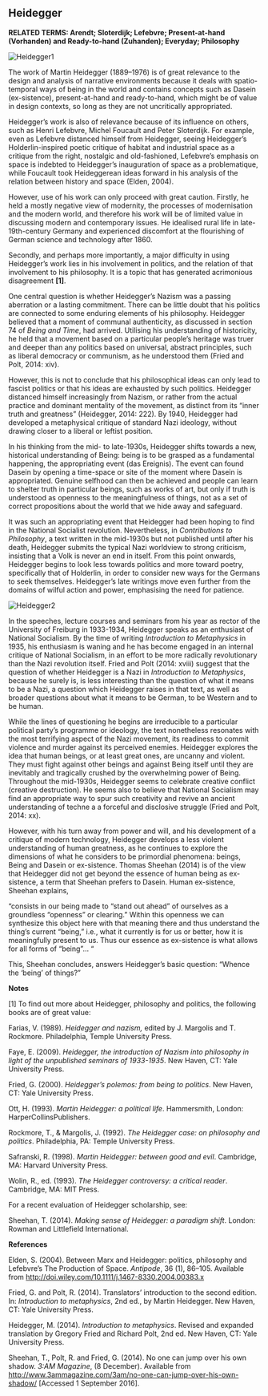 ## Heidegger

**RELATED TERMS: Arendt; Sloterdijk; Lefebvre; Present-at-hand (Vorhanden) and Ready-to-hand (Zuhanden); Everyday; Philosophy**

![Heidegger1](Heidegger1.jpg)


The work of Martin Heidegger (1889–1976) is of great relevance to the design and analysis of narrative environments because it deals with spatio-temporal ways of being in the world and contains concepts such as Dasein (ex-sistence), present-at-hand and ready-to-hand, which might be of value in design contexts, so long as they are not uncritically appropriated.

Heidegger’s work is also of relevance because of its influence on others, such as Henri Lefebvre, Michel Foucault and Peter Sloterdijk. For example, even as Lefebvre distanced himself from Heidegger, seeing Heidegger’s Holderlin-inspired poetic critique of habitat and industrial space as a critique from the right, nostalgic and old-fashioned, Lefebvre’s emphasis on space is indebted to Heidegger’s inauguration of space as a problematique, while Foucault took Heideggerean ideas forward in his analysis of the relation between history and space (Elden, 2004).

However, use of his work can only proceed with great caution. Firstly, he held a mostly negative view of modernity, the processes of modernisation and the modern world, and therefore his work will be of limited value in discussing modern and contemporary issues. He idealised rural life in late-19th-century Germany and experienced discomfort at the flourishing of German science and technology after 1860.

Secondly, and perhaps more importantly, a major difficulty in using Heidegger’s work lies in his involvement in politics, and the relation of that involvement to his philosophy. It is a topic that has generated acrimonious disagreement **[1]**.

One central question is whether Heidegger’s Nazism was a passing aberration or a lasting commitment. There can be little doubt that his politics are connected to some enduring elements of his philosophy. Heidegger believed that a moment of communal authenticity, as discussed in section 74 of _Being and Time_, had arrived. Utilising his understanding of historicity, he held that a movement based on a particular people’s heritage was truer and deeper than any politics based on universal, abstract principles, such as liberal democracy or communism, as he understood them (Fried and Polt, 2014: xiv).

However, this is not to conclude that his philosophical ideas can only lead to fascist politics or that his ideas are exhausted by such politics. Heidegger distanced himself increasingly from Nazism, or rather from the actual practice and dominant mentality of the movement, as distinct from its “inner truth and greatness” (Heidegger, 2014: 222). By 1940, Heidegger had developed a metaphysical critique of standard Nazi ideology, without drawing closer to a liberal or leftist position.

In his thinking from the mid- to late-1930s, Heidegger shifts towards a new, historical understanding of Being: being is to be grasped as a fundamental happening, the appropriating event (das Ereignis). The event can found Dasein by opening a time-space or site of the moment where Dasein is appropriated. Genuine selfhood can then be achieved and people can learn to shelter truth in particular beings, such as works of art, but only if truth is understood as openness to the meaningfulness of things, not as a set of correct propositions about the world that we hide away and safeguard.

It was such an appropriating event that Heidegger had been hoping to find in the National Socialist revolution. Nevertheless, in _Contributions to Philosophy_, a text written in the mid-1930s but not published until after his death, Heidegger submits the typical Nazi worldview to strong criticism, insisting that a Volk is never an end in itself. From this point onwards, Heidegger begins to look less towards politics and more toward poetry, specifically that of Holderlin, in order to consider new ways for the Germans to seek themselves. Heidegger’s late writings move even further from the domains of wilful action and power, emphasising the need for patience.

![Heidegger2](Heidegger2.jpg)

In the speeches, lecture courses and seminars from his year as rector of the University of Freiburg in 1933-1934, Heidegger speaks as an enthusiast of National Socialism. By the time of writing _Introduction to Metaphysics_ in 1935, his enthusiasm is waning and he has become engaged in an internal critique of National Socialism, in an effort to be more radically revolutionary than the Nazi revolution itself. Fried and Polt (2014: xviii) suggest that the question of whether Heidegger is a Nazi in _Introduction to Metaphysics_, because he surely is, is less interesting than the question of what it means to be a Nazi, a question which Heidegger raises in that text, as well as broader questions about what it means to be German, to be Western and to be human.

While the lines of questioning he begins are irreducible to a particular political party’s programme or ideology, the text nonetheless resonates with the most terrifying aspect of the Nazi movement, its readiness to commit violence and murder against its perceived enemies. Heidegger explores the idea that human beings, or at least great ones, are uncanny and violent. They must fight against other beings and against Being itself until they are inevitably and tragically crushed by the overwhelming power of Being. Throughout the mid-1930s, Heidegger seems to celebrate creative conflict (creative destruction). He seems also to believe that National Socialism may find an appropriate way to spur such creativity and revive an ancient understanding of techne a a forceful and disclosive struggle (Fried and Polt, 2014: xx).

However, with his turn away from power and will, and his development of a critique of modern technology, Heidegger develops a less violent understanding of human greatness, as he continues to explore the dimensions of what he considers to be primordial phenomena: beings, Being and Dasein or ex-sistence. Thomas Sheehan (2014) is of the view that Heidegger did not get beyond the essence of human being as ex-sistence, a term that Sheehan prefers to Dasein. Human ex-sistence, Sheehan explains,

“consists in our being made to “stand out ahead” of ourselves as a groundless “openness” or clearing.” Within this openness we can synthesize this object here with that meaning there and thus understand the thing’s current “being,” i.e., what it currently is for us or better, how it is meaningfully present to us. Thus our essence as ex-sistence is what allows for all forms of “being”… “

This, Sheehan concludes, answers Heidegger’s basic question: “Whence the ‘being’ of things?”

**Notes**

[1] To find out more about Heidegger, philosophy and politics, the following books are of great value:

Farias, V. (1989). _Heidegger and nazism,_ edited by J. Margolis and T. Rockmore. Philadelphia, Temple University Press.

Faye, E. (2009). _Heidegger, the introduction of Nazism into philosophy in light of the unpublished seminars of 1933-1935_. New Haven, CT: Yale University Press.

Fried, G. (2000). _Heidegger’s polemos: from being to politics_. New Haven, CT: Yale University Press.

Ott, H. (1993). _Martin Heidegger: a political life_. Hammersmith, London: HarperCollinsPublishers.

Rockmore, T., & Margolis, J. (1992). _The Heidegger case: on philosophy and politics_. Philadelphia, PA: Temple University Press.

Safranski, R. (1998). _Martin Heidegger: between good and evil_. Cambridge, MA: Harvard University Press.

Wolin, R., ed. (1993). _The Heidegger controversy: a critical reader_. Cambridge, MA: MIT Press.

For a recent evaluation of Heidegger scholarship, see:

Sheehan, T. (2014). _Making sense of Heidegger: a paradigm shift_. London: Rowman and Littlefield International.

**References**

Elden, S. (2004). Between Marx and Heidegger: politics, philosophy and Lefebvre’s The Production of Space. _Antipode_, 36 (1), 86–105\. Available from http://doi.wiley.com/10.1111/j.1467-8330.2004.00383.x

Fried, G. and Polt, R. (2014). Translators’ introduction to the second edition. In: _Introduction to metaphysics_, 2nd ed., by Martin Heidegger. New Haven, CT: Yale University Press.

Heidegger, M. (2014). _Introduction to metaphysics_. Revised and expanded translation by Gregory Fried and Richard Polt, 2nd ed. New Haven, CT: Yale University Press.

Sheehan, T., Polt, R. and Fried, G. (2014). No one can jump over his own shadow. _3:AM Magazine_, (8 December). Available from http://www.3ammagazine.com/3am/no-one-can-jump-over-his-own-shadow/ [Accessed 1 September 2016].

